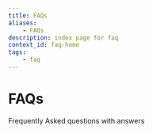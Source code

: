 ```yaml
---
title: FAQs
aliases:
    - FAQs
description: index page for faq
context_id: faq-home
tags:
    - faq
---
```



# FAQs

Frequently Asked questions with answers
